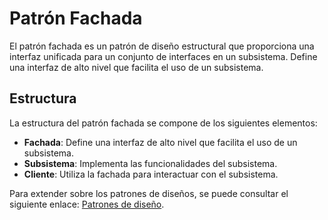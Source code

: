 # Patrón Fachada

El patrón fachada es un patrón de diseño estructural que proporciona una interfaz unificada para un conjunto de interfaces en un subsistema. Define una interfaz de alto nivel que facilita el uso de un subsistema.

## Estructura

La estructura del patrón fachada se compone de los siguientes elementos:

- **Fachada**: Define una interfaz de alto nivel que facilita el uso de un subsistema.
- **Subsistema**: Implementa las funcionalidades del subsistema.
- **Cliente**: Utiliza la fachada para interactuar con el subsistema.

Para extender sobre los patrones de diseños, se puede consultar el siguiente enlace: [Patrones de diseño](https://refactoring.guru/es/design-patterns).
